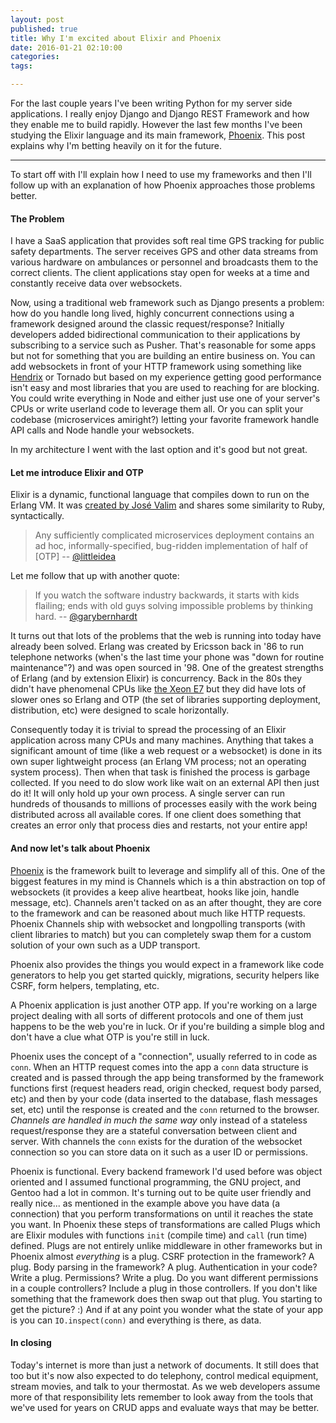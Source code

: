 ```yaml
---
layout: post
published: true
title: Why I'm excited about Elixir and Phoenix
date: 2016-01-21 02:10:00
categories:
tags:

---
```


For the last couple years I&#39;ve been writing Python for my server side applications. I really enjoy Django and Django REST Framework and how they enable me to build rapidly. However the last few months I&#39;ve been studying the Elixir language and its main framework, [Phoenix](http://www.phoenixframework.org/). This post explains why I&#39;m betting heavily on it for the future.

---


To start off with I'll explain how I need to use my frameworks and then I'll follow up with an explanation of how Phoenix approaches those problems better.

#### The Problem

I have a SaaS application that provides soft real time GPS tracking for public safety departments. The server receives GPS and other data streams from various hardware on ambulances or personnel and broadcasts them to the correct clients. The client applications stay open for weeks at a time and constantly receive data over websockets.

Now, using a traditional web framework such as Django presents a problem: how do you handle long lived, highly concurrent connections using a framework designed around the classic request/response? Initially developers added bidirectional communication to their applications by subscribing to a service such as Pusher. That's reasonable for some apps but not for something that you are building an entire business on. You can add websockets in front of your HTTP framework using something like [Hendrix](https://github.com/hendrix/hendrix) or Tornado but based on my experience getting good performance isn't easy and most libraries that you are used to reaching for are blocking. You could write everything in Node and either just use one of your server's CPUs or write userland code to leverage them all. Or you can split your codebase (microservices amiright?) letting your favorite framework handle API calls and Node handle your websockets.

In my architecture I went with the last option and it's good but not great.

#### Let me introduce Elixir and OTP

Elixir is a dynamic, functional language that compiles down to run on the Erlang VM. It was [created by José Valim](https://en.wikipedia.org/wiki/Elixir_(programming_language)) and shares some similarity to Ruby, syntactically.

> Any sufficiently complicated microservices deployment contains an ad hoc, informally-specified, bug-ridden implementation of half of [OTP] -- [@littleidea](https://twitter.com/littleidea/status/532927711472549888)

Let me follow that up with another quote:

> If you watch the software industry backwards, it starts with kids flailing; ends with old guys solving impossible problems by thinking hard. -- [@garybernhardt](https://twitter.com/garybernhardt/status/152455259543961600)

It turns out that lots of the problems that the web is running into today have already been solved. Erlang was created by Ericsson back in '86 to run telephone networks (when's the last time your phone was "down for routine maintenance"?) and was open sourced in '98. One of the greatest strengths of Erlang (and by extension Elixir) is concurrency. Back in the 80s they didn't have phenomenal CPUs like [the Xeon E7](http://accessories.us.dell.com/sna/productdetail.aspx?c=us&l=en&s=&cs=04&sku=319-2142&dgc=ST&cid=293344&lid=5616479&acd=12309152537461010&ven1=sE1inYhPj&ven2=,#Overview) but they did have lots of slower ones so Erlang and OTP (the set of libraries supporting deployment, distribution, etc) were designed to scale horizontally.

Consequently today it is trivial to spread the processing of an Elixir application across many CPUs and many machines. Anything that takes a significant amount of time (like a web request or a websocket) is done in its own super lightweight process (an Erlang VM process; not an operating system process). Then when that task is finished the process is garbage collected. If you need to do slow work like wait on an external API then just do it! It will only hold up your own process. A single server can run hundreds of thousands to millions of processes easily with the work being distributed across all available cores. If one client does something that creates an error only that process dies and restarts, not your entire app!

#### And now let's talk about Phoenix

[Phoenix](http://www.phoenixframework.org/) is the framework built to leverage and simplify all of this. One of the biggest features in my mind is Channels which is a thin abstraction on top of websockets (it provides a keep alive heartbeat, hooks like join, handle message, etc). Channels aren't tacked on as an after thought, they are core to the framework and can be reasoned about much like HTTP requests. Phoenix Channels ship with websocket and longpolling transports (with client libraries to match) but you can completely swap them for a custom solution of your own such as a UDP transport.

Phoenix also provides the things you would expect in a framework like code generators to help you get started quickly, migrations, security helpers like CSRF, form helpers, templating, etc.

A Phoenix application is just another OTP app. If you're working on a large project dealing with all sorts of different protocols and one of them just happens to be the web you're in luck. Or if you're building a simple blog and don't have a clue what OTP is you're still in luck.

Phoenix uses the concept of a "connection", usually referred to in code as `conn`. When an HTTP request comes into the app a `conn` data structure is created and is passed through the app being transformed by the framework functions first (request headers read, origin checked, request body parsed, etc) and then by your code (data inserted to the database, flash messages set, etc) until the response is created and the `conn` returned to the browser. _Channels are handled in much the same way_ only instead of a stateless request/response they are a stateful conversation between client and server. With channels the `conn` exists for the duration of the websocket connection so you can store data on it such as a user ID or permissions.

Phoenix is functional. Every backend framework I'd used before was object oriented and I assumed functional programming, the GNU project, and Gentoo had a lot in common. It's turning out to be quite user friendly and really nice... as mentioned in the example above you have data (a connection) that you perform transformations on until it reaches the state you want. In Phoenix these steps of transformations are called Plugs which are Elixir modules with functions `init` (compile time) and `call` (run time) defined. Plugs are not entirely unlike middleware in other frameworks but in Phoenix almost _everything_ is a plug. CSRF protection in the framework? A plug. Body parsing in the framework? A plug. Authentication in your code? Write a plug. Permissions? Write a plug. Do you want different permissions in a couple controllers? Include a plug in those controllers. If you don't like something that the framework does then swap out that plug. You starting to get the picture? :) And if at any point you wonder what the state of your app is you can `IO.inspect(conn)` and everything is there, as data.

#### In closing

Today's internet is more than just a network of documents. It still does that too but it's now also expected to do telephony, control medical equipment, stream movies, and talk to your thermostat. As we web developers assume more of that responsibility lets remember to look away from the tools that we've used for years on CRUD apps and evaluate ways that may be better.
